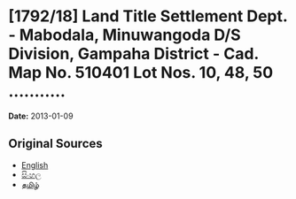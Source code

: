 # [1792/18] Land Title Settlement Dept. - Mabodala, Minuwangoda D/S Division, Gampaha District - Cad. Map No. 510401 Lot Nos. 10, 48, 50 ...........

**Date:** 2013-01-09

## Original Sources

- [English](https://documents.gov.lk/view/extra-gazettes/2013/1/1792-18_E.pdf)
- [සිංහල](https://documents.gov.lk/view/extra-gazettes/2013/1/1792-18_S.pdf)
- [தமிழ்](https://documents.gov.lk/view/extra-gazettes/2013/1/1792-18_T.pdf)

